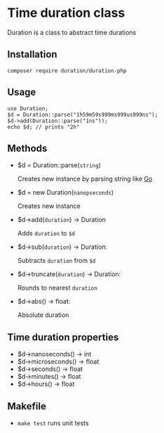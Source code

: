 # Time duration class

Duration is a class to abstract time durations

## Installation

    composer require duration/duration-php

## Usage

    use Duration;
    $d = Duration::parse("1h59m59s999ms999us999ns");
    $d->add(Duration::parse("1ns"));
    echo $d; // prints "2h"

## Methods

- $d = Duration::parse(`string`)

    Creates new instance by parsing string like [Go](https://pkg.go.dev/time#Duration)


- $d = new Duration(`nanopseconds`)

    Creates new instance


- $d->add(`duration`) -> Duration

  Adds `duration` to `$d`


- $d->sub(`duration`) -> Duration:

    Subtracts `duration` from `$d`


- $d->truncate(`duration`) -> Duration:

    Rounds to nearest `duration`


- $d->abs() -> float:

    Absolute duration


## Time duration properties
- $d->nanoseconds() -> int
- $d->microseconds() -> float
- $d->seconds() -> float
- $d->minutes() -> float
- $d->hours() -> float

## Makefile

- `make test` runs unit tests
